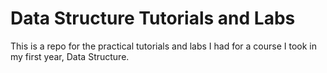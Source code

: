 # Data Structure Tutorials and Labs
This is a repo for the practical tutorials and labs I had for a course I took in my first year, Data Structure.
